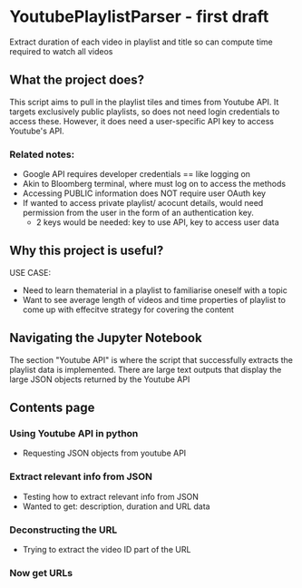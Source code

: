 # YoutubePlaylistParser - first draft
Extract duration of each video in playlist and title so can compute time required to watch all videos

## What the project does?

This script aims to pull in the playlist tiles and times from Youtube API. It targets exclusively public playlists, so does not need login credentials to access these. However, it does need a user-specific API key to access Youtube's API.

### Related notes:
- Google API requires developer credentials == like logging on
- Akin to Bloomberg terminal, where must log on to access the methods
- Accessing PUBLIC information does NOT require user OAuth key
- If wanted to access private playlist/ acocunt details, would need permission from the user in the form of an authentication key.
    - 2 keys would be needed: key to use API, key to access user data

## Why this project is useful?

USE CASE:
- Need to learn thematerial in a playlist to familiarise oneself with a topic
- Want to see average length of videos and time properties of playlist to come up with effecitve strategy for covering the content

## Navigating the Jupyter Notebook

The section "Youtube API" is where the script that successfully extracts the playlist data is implemented. There are large text outputs that display the large JSON objects returned by the Youtube API

## Contents page

### Using Youtube API in python 
  - Requesting JSON objects from youtube API
### Extract relevant info from JSON
  - Testing how to extract relevant info from JSON
  - Wanted to get: description, duration and URL data
### Deconstructing the URL
  -  Trying to extract the video ID part of the URL
### Now get URLs
